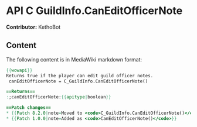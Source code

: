 # API C GuildInfo.CanEditOfficerNote

**Contributor:** KethoBot

## Content

The following content is in MediaWiki markdown format:

```mediawiki
{{wowapi}}
Returns true if the player can edit guild officer notes.
 canEditOfficerNote = C_GuildInfo.CanEditOfficerNote()

==Returns==
:;canEditOfficerNote:{{apitype|boolean}}

==Patch changes==
* {{Patch 8.2.0|note=Moved to <code>C_GuildInfo.CanEditOfficerNote()</code>}}
* {{Patch 1.0.0|note=Added as <code>CanEditOfficerNote()</code>}}
```